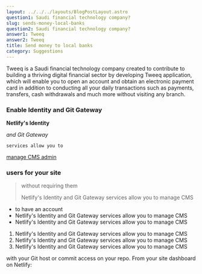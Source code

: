 ```yaml
---
layout: ../../../layouts/BlogPostLayout.astro
question1: Saudi financial technology company?
slug: sends-money-local-banks
question2: Saudi financial technology company?
answer1: Tweeq
answer2: Tweeq
title: Send money to local banks
category: Suggestions
---
```

Tweeq is a Saudi financial technology company created to contribute to building a thriving digital financial sector by developing Tweeq application, which will enable you to open an account and obtain an electronic payment card in addition to conducting all your daily transactions such as payments, transfers, cash withdrawals and much more without visiting any branch.

### Enable Identity and Git Gateway

**Netlify's Identity**

*and Git Gateway*

`services allow you to`

[manage CMS admin](https://tweeq-twilight-3eff86.netlify.app/admin/www.google.com)

### users for your site

> without requiring them
>
> Netlify's Identity and Git Gateway services allow you to manage CMS

* to have an account
* Netlify's Identity and Git Gateway services allow you to manage CMS
* Netlify's Identity and Git Gateway services allow you to manage CMS

1. Netlify's Identity and Git Gateway services allow you to manage CMS
2. Netlify's Identity and Git Gateway services allow you to manage CMS
3. Netlify's Identity and Git Gateway services allow you to manage CMS

with your Git host or commit access on your repo. From your site dashboard on Netlify: